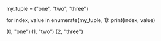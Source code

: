my_tuple = ("one", "two", "three")

for index, value in enumerate(my_tuple, 1):
    print(index, value)

(0, "one")
(1, "two")
(2, "three")